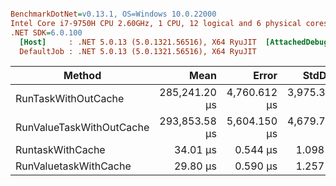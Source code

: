 ``` ini

BenchmarkDotNet=v0.13.1, OS=Windows 10.0.22000
Intel Core i7-9750H CPU 2.60GHz, 1 CPU, 12 logical and 6 physical cores
.NET SDK=6.0.100
  [Host]     : .NET 5.0.13 (5.0.1321.56516), X64 RyuJIT  [AttachedDebugger]
  DefaultJob : .NET 5.0.13 (5.0.1321.56516), X64 RyuJIT


```
|                   Method |          Mean |        Error |       StdDev |        Median | Allocated |
|------------------------- |--------------:|-------------:|-------------:|--------------:|----------:|
|      RunTaskWithOutCache | 285,241.20 μs | 4,760.612 μs | 3,975.327 μs | 285,950.60 μs | 403,384 B |
| RunValueTaskWithOutCache | 293,853.58 μs | 5,604.150 μs | 4,679.719 μs | 294,591.70 μs | 399,752 B |
|         RuntaskWithCache |      34.01 μs |     0.544 μs |     1.098 μs |      33.50 μs |   7,536 B |
|    RunValuetaskWithCache |      29.80 μs |     0.590 μs |     1.257 μs |      29.20 μs |     336 B |
